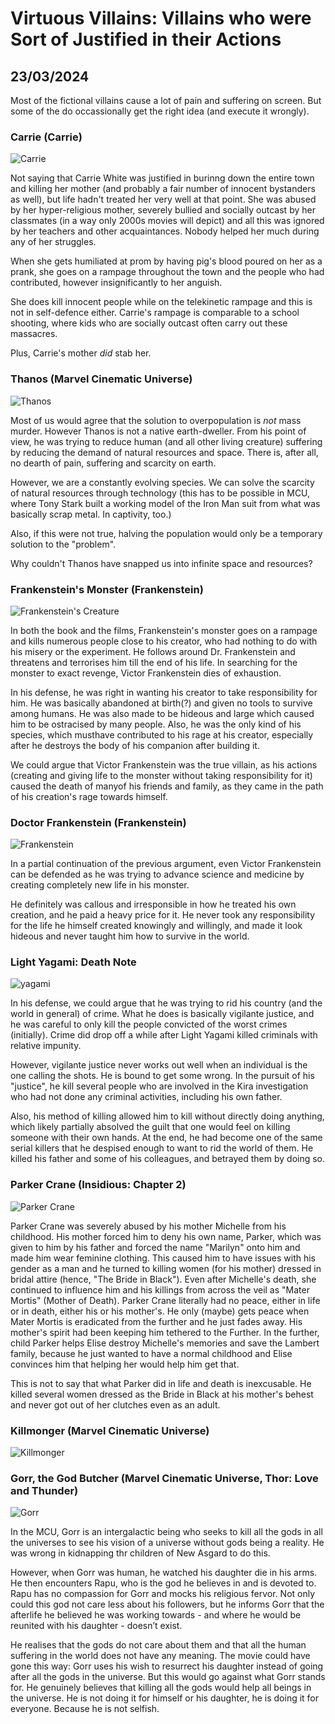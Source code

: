 # Virtuous Villains: Villains who were Sort of Justified in their Actions
## 23/03/2024

Most of the fictional villains cause a lot of pain and suffering on screen. But some of the do occassionally get the right idea (and execute it wrongly). 

### Carrie (Carrie)

![Carrie](https://github.com/CodingLife1024/blog-content/blob/main/images/vv1.jpg?raw=true)

Not saying that Carrie White was justified in burinng down the entire town and killing her mother (and probably a fair number of innocent bystanders as well), but life hadn't treated her very well at that point. She was abused by her hyper-religious mother, severely bullied and socially outcast by her classmates (in a way only 2000s movies will depict) and all this was ignored by her teachers and other acquaintances. Nobody helped her much during any of her struggles. 

When she gets humiliated at prom by having pig's blood poured on her as a prank, she goes on a rampage throughout the town and the people who had contributed, however insignificantly to her anguish. 

She does kill innocent people while on the telekinetic rampage and this is not in self-defence either. Carrie's rampage is comparable to a school shooting, where kids who are socially outcast often carry out these massacres.

Plus, Carrie's mother _did_ stab her.

### Thanos (Marvel Cinematic Universe)

![Thanos](https://github.com/CodingLife1024/blog-content/blob/main/images/vv2.jpg?raw=true)

Most of us would agree that the solution to overpopulation is _not_ mass murder. However Thanos is not a native earth-dweller. From his point of view, he was trying to reduce human (and all other living creature) suffering by reducing the demand of natural resources and space. There is, after all, no dearth of pain, suffering and scarcity on earth.  

However, we are a constantly evolving species. We can solve the scarcity of natural resources through technology (this has to be possible in MCU, where Tony Stark built a working model of the Iron Man suit from what was basically scrap metal. In captivity, too.) 

Also, if this were not true, halving the population would only be a temporary solution to the "problem". 

Why couldn't Thanos have snapped us into infinite space and resources?

### Frankenstein's Monster (Frankenstein)

![Frankenstein's Creature](https://github.com/CodingLife1024/blog-content/blob/main/images/vv3.png?raw=true)

In both the book and the films, Frankenstein's monster goes on a rampage and kills numerous people close to his creator, who had nothing to do with his misery or the experiment. He follows around Dr. Frankenstein and threatens and terrorises him till the end of his life. In searching for the monster to exact revenge, Victor Frankenstein dies of exhaustion.

In his defense, he was right in wanting his creator to take responsibility for him. He was basically abandoned at birth(?) and given no tools to survive among humans. He was also made to be hideous and large which caused him to be ostracised by many people. Also, he was the only kind of his species, which musthave contributed to his rage at his creator, especially after he destroys the body of his companion after building it. 

We could argue that Victor Frankenstein was the true villain, as his actions (creating and giving life to the monster without taking responsibility for it) caused the death of manyof his friends and family, as they came in the path of his creation's rage towards himself.

### Doctor Frankenstein (Frankenstein)

![Frankenstein](https://github.com/CodingLife1024/blog-content/blob/main/images/vv4.jpg?raw=true)

In a partial continuation of the previous argument, even Victor Frankenstein can be defended as he was trying to advance science and medicine by creating completely new life in his monster.

He definitely was callous and irresponsible in how he treated his own creation, and he paid a heavy price for it. He never took any responsibility for the life he himself created knowingly and willingly, and made it look hideous and never taught him how to survive in the world.

### Light Yagami: Death Note

![yagami](https://github.com/CodingLife1024/blog-content/blob/main/images/vv5.jpg?raw=true)

In his defense, we could argue that he was trying to rid his country (and the world in general) of crime. What he does is basically vigilante justice, and he was careful to only kill the people convicted of the worst crimes (initially). Crime did drop off a while after Light Yagami killed criminals with relative impunity. 

However, vigilante justice never works out well when an individual is the one calling the shots. He is bound to get some wrong. In the pursuit of his "justice", he kill several people who are involved in the Kira investigation who had not done any criminal activities, including his own father. 

Also, his method of killing allowed him to kill without directly doing anything, which likely partially absolved the guilt that one would feel on killing someone with their own hands. At the end, he had become one of the same serial killers that he despised enough to want to rid the world of them. He killed his father and some of his colleagues, and betrayed them by doing so. 

### Parker Crane (Insidious: Chapter 2)

![Parker Crane](https://github.com/CodingLife1024/blog-content/blob/main/images/vv6.jpg?raw=true)

Parker Crane was severely abused by his mother Michelle from his childhood. His mother forced him to deny his own name, Parker, which was given to him by his father and forced the name "Marilyn" onto him and made him wear feminine clothing. This caused him to have issues with his gender as a man and he turned to killing women (for his mother) dressed in bridal attire (hence, "The Bride in Black"). Even after Michelle's death, she continued to influence him and his killings from across the veil as "Mater Mortis" (Mother of Death). Parker Crane literally had no peace, either in life or in death, either his or his mother's. He only (maybe) gets peace when Mater Mortis is eradicated from the further and he just fades away. His mother's spirit had been keeping him tethered to the Further. In the further, child Parker helps Elise destroy Michelle's memories and save the Lambert family, because he just wanted to have a normal childhood and Elise convinces him that helping her would help him get that. 

This is not to say that what Parker did in life and death is inexcusable. He killed several women dressed as the Bride in Black at his mother's behest and never got out of her clutches even as an adult. 

### Killmonger (Marvel Cinematic Universe)

![Killmonger](https://github.com/CodingLife1024/blog-content/blob/main/images/vv7.jpg?raw=true)

### Gorr, the God Butcher (Marvel Cinematic Universe, Thor: Love and Thunder)

![Gorr](https://github.com/CodingLife1024/blog-content/blob/main/images/vv8.jpg?raw=true)

In the MCU, Gorr is an intergalactic being who seeks to kill all the gods in all the universes to see his vision of a universe without gods being a reality. He was wrong in kidnapping thr children of New Asgard to do this. 

However, when Gorr was human, he watched his daughter die in his arms. He then encounters Rapu, who is the god he believes in and is devoted to. Rapu has no compassion for Gorr and mocks his religious fervor. Not only could this god not care less about his followers, but he informs Gorr that the afterlife he believed he was working towards - and where he would be reunited with his daughter - doesn’t exist. 

He realises that the gods do not care about them and that all the human suffering in the world does not have any meaning. The movie could have gone this way: Gorr uses his wish to resurrect his daughter instead of going after all the gods in the universe. But this would go against what Gorr stands for. He genuinely believes that killing all the gods would help all beings in the universe. He is not doing it for himself or his daughter, he is doing it for everyone. Because he is not selfish. 